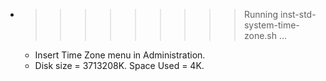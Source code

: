 * >>>>>>>>> Running inst-std-system-time-zone.sh ...
  * Insert Time Zone menu in Administration.
  * Disk size = 3713208K. Space Used = 4K.
